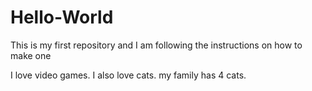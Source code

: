 # Hello-World
This is my first repository and I am following the instructions on how to make one

I love video games. I also love cats. my family has 4 cats.
